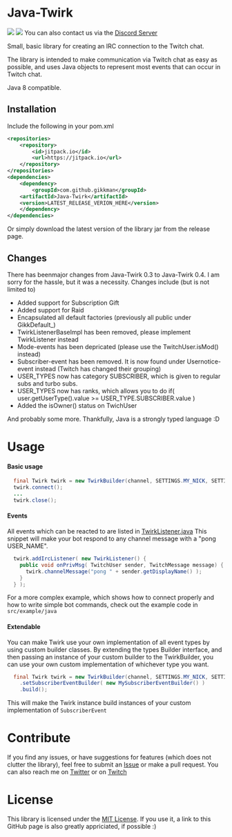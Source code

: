 # Java-Twirk
[![](https://jitpack.io/v/Gikkman/Java-Twirk.svg)](https://jitpack.io/#Gikkman/Java-Twirk)
[![](https://img.shields.io/gitter/room/gitterHQ/gitter.svg)](https://gitter.im/Java-Twirk/Twirk#)
You can also contact us via the [Discord Server](https://discord.gg/8NXaEyV)

Small, basic library for creating an IRC connection to the Twitch chat.

The library is intended to make communication via Twitch chat as easy as possible, and uses Java objects to represent most events that can occur in Twitch chat. 

Java 8 compatible.

## Installation
Include the following in your pom.xml

```xml
<repositories>
    <repository>
        <id>jitpack.io</id>
        <url>https://jitpack.io</url>
    </repository>
</repositories>
<dependencies>
    <dependency>
        <groupId>com.github.gikkman</groupId>
	<artifactId>Java-Twirk</artifactId>
	<version>LATEST_RELEASE_VERION_HERE</version>
    </dependency>
</dependencies>
```
Or simply download the latest version of the library jar from the release page.

## Changes
There has beenmajor changes from Java-Twirk 0.3 to Java-Twirk 0.4. I am sorry for the hassle, but it was a necessity. Changes include (but is not limited to)
* Added support for Subscription Gift
* Added support for Raid
* Encapsulated all default factories (previously all public under GikkDefault_<NAME HERE>)
* TwirkListenerBaseImpl has been removed, please implement TwirkListener instead
* Mode-events has been depricated (please use the TwitchUser.isMod() instead)
* Subscriber-event has been removed. It is now found under Usernotice-event instead (Twitch has changed their grouping)
* USER_TYPES now has category SUBSCRIBER, which is given to regular subs and turbo subs.
* USER_TYPES now has ranks, which allows you to do if( user.getUserType().value >= USER_TYPE.SUBSCRIBER.value )
* Added the isOwner() status on TwichUser

And probably some more. Thankfully, Java is a strongly typed language :D

# Usage
#### Basic usage
```Java
  final Twirk twirk = new TwirkBuilder(channel, SETTINGS.MY_NICK, SETTINGS.MY_PASS).build();
  twirk.connect();
  ...
  twirk.close();
```
#### Events
All events which can be reacted to are listed in [TwirkListener.java](https://github.com/Gikkman/Java-Twirk/blob/master/twirc/src/main/java/com/gikk/twirk/events/TwirkListener.java) This snippet will make your bot respond to any channel
message with a "pong USER_NAME".
```Java
  twirk.addIrcListener( new TwirkListener() { 
    public void onPrivMsg( TwitchUser sender, TwitchMessage message) {
      twirk.channelMessage("pong " + sender.getDisplayName() );
    }
  } );
```

For a more complex example, which shows how to connect properly and how to write simple bot commands, check out the example code in `src/example/java`

#### Extendable
You can make Twirk use your own implementation of all event types by using custom builder classes. By extending the types Builder interface, and then passing an instance of your custom builder to the TwirkBuilder, you can use your own custom implementation of whichever type you want.
```Java
  final Twirk twirk = new TwirkBuilder(channel, SETTINGS.MY_NICK, SETTINGS.MY_PASS)
    .setSubscriberEventBuilder( new MySubscriberEventBuilder() )
    .build();
```
This will make the Twirk instance build instances of your custom implementation of `SubscriberEvent`

# Contribute
If you find any issues, or have suggestions for features (which does not clutter the library), feel free to submit an [Issue](https://github.com/Gikkman/Java-Twirk/issues) or make a pull request. You can also reach me on [Twitter](https://twitter.com/gikkman) or on [Twitch](http://twitch.com/gikkman)


# License
This library is licensed under the [MIT License](https://tldrlegal.com/license/mit-license). If you use it, a link to this GitHub page is also greatly appriciated, if possible :)

